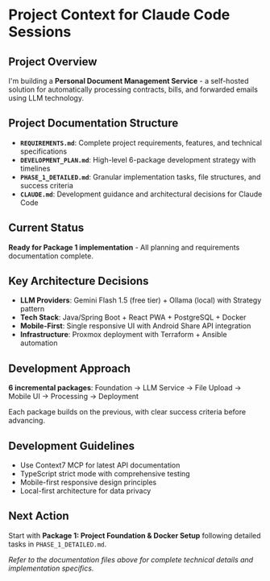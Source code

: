 # Project Context for Claude Code Sessions

## Project Overview
I'm building a **Personal Document Management Service** - a self-hosted solution for automatically processing contracts, bills, and forwarded emails using LLM technology.

## Project Documentation Structure
- **`REQUIREMENTS.md`**: Complete project requirements, features, and technical specifications
- **`DEVELOPMENT_PLAN.md`**: High-level 6-package development strategy with timelines
- **`PHASE_1_DETAILED.md`**: Granular implementation tasks, file structures, and success criteria
- **`CLAUDE.md`**: Development guidance and architectural decisions for Claude Code

## Current Status
**Ready for Package 1 implementation** - All planning and requirements documentation complete.

## Key Architecture Decisions
- **LLM Providers**: Gemini Flash 1.5 (free tier) + Ollama (local) with Strategy pattern
- **Tech Stack**: Java/Spring Boot + React PWA + PostgreSQL + Docker
- **Mobile-First**: Single responsive UI with Android Share API integration
- **Infrastructure**: Proxmox deployment with Terraform + Ansible automation

## Development Approach
**6 incremental packages**: Foundation → LLM Service → File Upload → Mobile UI → Processing → Deployment

Each package builds on the previous, with clear success criteria before advancing.

## Development Guidelines
- Use Context7 MCP for latest API documentation
- TypeScript strict mode with comprehensive testing
- Mobile-first responsive design principles
- Local-first architecture for data privacy

## Next Action
Start with **Package 1: Project Foundation & Docker Setup** following detailed tasks in `PHASE_1_DETAILED.md`.

*Refer to the documentation files above for complete technical details and implementation specifics.*